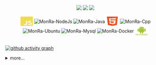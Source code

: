 <!--Hello
<h2><img src="https://emojis.slackmojis.com/emojis/images/1531849430/4246/blob-sunglasses.gif?1531849430" width="30"/> Hi 👋 , I'm MonRá! <img src="https://media.giphy.com/media/12oufCB0MyZ1Go/giphy.gif" width="50"></h2>
-->

<div>
  </p>
  <div align="center">
   <a href="https://www.facebook.com/ramon.chaib" target="_blank"><img src="https://img.shields.io/badge/-Facebook-%230077B5?style=for-the-badge&logo=facebook&logoColor=white" target="_blank"></a> 
  <a href="https://www.instagram.com/monrapps/" target="_blank"><img src="https://img.shields.io/badge/-Instagram-%23E4405F?style=for-the-badge&logo=instagram&logoColor=white" target="_blank"></a>
  <a href="https://www.linkedin.com/in/ramon-chaib-27007635/" target="_blank"><img src="https://img.shields.io/badge/-LinkedIn-%230077B5?style=for-the-badge&logo=linkedin&logoColor=white" target="_blank"></a>   
</div>
  
 <div style="display: inline_block" align="center"><br>
  <img align="center" alt="MonRa-Js" height="30" width="40" src="https://raw.githubusercontent.com/devicons/devicon/master/icons/javascript/javascript-plain.svg">
  <img align="center" alt="MonRa-NodeJs" height="30" width="40" src="https://cdn.jsdelivr.net/gh/devicons/devicon/icons/nodejs/nodejs-plain.svg">
  <!--img align="center" alt="MonRa-React" height="30" width="40" src="https://raw.githubusercontent.com/devicons/devicon/master/icons/react/react-original.svg"-->
  <img align="center" alt="MonRa-Java" height="30" width="40" src="https://cdn.jsdelivr.net/gh/devicons/devicon/icons/java/java-original.svg">
  <img align="center" alt="MonRa-HTML" height="30" width="40" src="https://raw.githubusercontent.com/devicons/devicon/master/icons/html5/html5-original.svg">
  <!--img align="center" alt="MonRa-CSS" height="30" width="40" src="https://raw.githubusercontent.com/devicons/devicon/master/icons/css3/css3-original.svg"-->
  <img align="center" alt="MonRa-Cpp" height="30" width="40" src="https://cdn.jsdelivr.net/gh/devicons/devicon/icons/cplusplus/cplusplus-original.svg">
  <img align="center" alt="MonRa-Ubuntu" height="30" width="40" src="https://cdn.jsdelivr.net/gh/devicons/devicon/icons/ubuntu/ubuntu-plain.svg">
  <img align="center" alt="MonRa-Mysql" height="30" width="40" src="https://cdn.jsdelivr.net/gh/devicons/devicon/icons/mysql/mysql-original.svg">
  <img align="center" alt="MonRa-Docker" height="30" width="40" src="https://cdn.jsdelivr.net/gh/devicons/devicon/icons/docker/docker-plain.svg">  
  <img align="center" alt="MonRa-Android" height="30" width="40" src="https://github.com/devicons/devicon/blob/master/icons/android/android-plain-wordmark.svg">
  
</div>
</a>

</br>

[![github activity graph](https://activity-graph.herokuapp.com/graph?username=monrapps&theme=chartreuse-dark)](https://github.com/monrapps/)

<div>
<details>
      <summary>more...</summary>
      
<!--
### <img src="https://media.giphy.com/media/VgCDAzcKvsR6OM0uWg/giphy.gif" width="50"> A little more about me...  

```javascript
const monra = {
    pronouns: "He" | "Him",
    code: ["any"],
    askMeAbout: ["any"],
    technologies: {
        backEnd: {
            js: ["any"],
        },
        mobileApp: {
            native: ["Android Development"]
        },
        devOps: ["AWS", "Docker🐳", "Route53", "Nginx"],
        databases: ["mongo", "MySql", "sqlite"],
        misc: ["Firebase", "Socket.IO", "selenium", "open-cv", "php", "SuiteApp"]
    },
    architecture: ["Serverless Architecture", "Progressive web applications", "Single page applications"],
    currentFocus: "Building Robots to ease opertations",
    funFact: "There are two ways to write error-free programs; only the third one works"
};
```
-->

---
<!--START_SECTION:waka-->
![Code Time](http://img.shields.io/badge/Code%20Time-68%20hrs%2040%20mins-blue)

![Profile Views](http://img.shields.io/badge/Profile%20Views-15-blue)

![Lines of code](https://img.shields.io/badge/From%20Hello%20World%20I%27ve%20Written-27%20Thousand%20lines%20of%20code-blue)

**🐱 My GitHub Data** 

> 🏆 949 Contributions in the Year 2022
 > 
> 📦 17.5 kB Used in GitHub's Storage 
 > 
> 🚫 Not Opted to Hire
 > 
> 📜 9 Public Repositories 
 > 
> 🔑 9 Private Repositories  
 > 
**I'm an Early 🐤** 

```text
🌞 Morning    397 commits    ████████░░░░░░░░░░░░░░░░░   31.66% 
🌆 Daytime    625 commits    ████████████░░░░░░░░░░░░░   49.84% 
🌃 Evening    226 commits    ████░░░░░░░░░░░░░░░░░░░░░   18.02% 
🌙 Night      6 commits      ░░░░░░░░░░░░░░░░░░░░░░░░░   0.48%

```
📅 **I'm Most Productive on Tuesday** 

```text
Monday       235 commits    ████░░░░░░░░░░░░░░░░░░░░░   18.74% 
Tuesday      300 commits    ██████░░░░░░░░░░░░░░░░░░░   23.92% 
Wednesday    217 commits    ████░░░░░░░░░░░░░░░░░░░░░   17.3% 
Thursday     217 commits    ████░░░░░░░░░░░░░░░░░░░░░   17.3% 
Friday       170 commits    ███░░░░░░░░░░░░░░░░░░░░░░   13.56% 
Saturday     57 commits     █░░░░░░░░░░░░░░░░░░░░░░░░   4.55% 
Sunday       58 commits     █░░░░░░░░░░░░░░░░░░░░░░░░   4.63%

```


📊 **This Week I Spent My Time On** 

```text
⌚︎ Time Zone: America/Sao_Paulo

💬 Programming Languages: 
C++                      3 hrs 11 mins       ████████████░░░░░░░░░░░░░   48.57% 
Kotlin                   1 hr 48 mins        ██████░░░░░░░░░░░░░░░░░░░   27.39% 
Java                     40 mins             ██░░░░░░░░░░░░░░░░░░░░░░░   10.28% 
XML                      29 mins             █░░░░░░░░░░░░░░░░░░░░░░░░   7.35% 
Other                    14 mins             █░░░░░░░░░░░░░░░░░░░░░░░░   3.77%

🔥 Editors: 
Visual Studio            3 hrs 26 mins       █████████████░░░░░░░░░░░░   52.34% 
Android Studio           2 hrs 57 mins       ███████████░░░░░░░░░░░░░░   45.02% 
VS Code                  10 mins             ░░░░░░░░░░░░░░░░░░░░░░░░░   2.64%

🐱‍💻 Projects: 
LinkSafe Service         3 hrs 26 mins       █████████████░░░░░░░░░░░░   52.34% 
HotRS                    2 hrs 43 mins       ██████████░░░░░░░░░░░░░░░   41.42% 
OneSafe.Back             10 mins             ░░░░░░░░░░░░░░░░░░░░░░░░░   2.64% 
HotRS-Watch              9 mins              ░░░░░░░░░░░░░░░░░░░░░░░░░   2.41% 
Tiles Code Lab           4 mins              ░░░░░░░░░░░░░░░░░░░░░░░░░   1.19%

💻 Operating System: 
Windows                  4 hrs 14 mins       ████████████████░░░░░░░░░   64.51% 
Mac                      2 hrs 20 mins       ████████░░░░░░░░░░░░░░░░░   35.49%

```

**I Mostly Code in Java** 

```text
Java                     8 repos             ██████░░░░░░░░░░░░░░░░░░░   24.24% 
C                        7 repos             █████░░░░░░░░░░░░░░░░░░░░   21.21% 
JavaScript               6 repos             ████░░░░░░░░░░░░░░░░░░░░░   18.18% 
C++                      4 repos             ███░░░░░░░░░░░░░░░░░░░░░░   12.12% 
C#                       2 repos             █░░░░░░░░░░░░░░░░░░░░░░░░   6.06%

```


**Timeline**

![Chart not found](https://raw.githubusercontent.com/monrapps/monrapps/master/charts/bar_graph.png) 


 Last Updated on 19/04/2022 12:40:14 UTC
<!--END_SECTION:waka-->

NOTE: Top languages does not indicate my skill level or anything like that. It is just a metric of which languages have been hosted by me on GitHub based on the usage across repositories. There are others which I haven't put up on GitHub.
